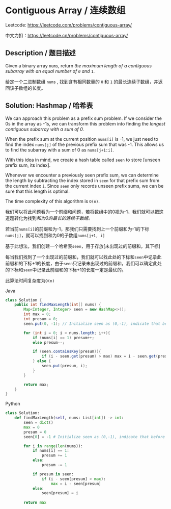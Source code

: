 # Contiguous Array / 连续数组

Leetcode: https://leetcode.com/problems/contiguous-array/

中文力扣：https://leetcode.cn/problems/contiguous-array/

## Description / 题目描述

Given a binary array `nums`, return *the maximum length of a contiguous subarray with an equal number of `0` and*  `1`.

给定一个二进制数组 `nums` , 找到含有相同数量的 `0` 和 `1` 的最长连续子数组，并返回该子数组的长度。

## Solution: Hashmap / 哈希表

We can approach this problem as a prefix sum problem. If we consider the 0s in the array as -1s, we can transform this problem into finding the *longest contiguous subarray with a sum of 0.*

When the prefix sum at the current position `nums[i]` is -1, we just need to find the index `nums[j]` of the previous prefix sum that was -1. This allows us to find the subarray with a sum of 0 as `nums[j+1:i]`.

With this idea in mind, we create a hash table called `seen` to store [unseen prefix sum, its index].

Whenever we encounter a previously seen prefix sum, we can determine the length by subtracting the index stored in `seen` for that prefix sum from the current index `i`. Since `seen` only records unseen prefix sums, we can be sure that this length is optimal.

The time complexity of this algorithm is `O(n)`.

我们可以将此问题看为一个前缀和问题，若将数组中的0视为-1，我们就可以把这道题转化为找到*和为0的最长的连续子数组。*

若当前`nums[i]`的前缀和为-1，那我们只需要找到上一个前缀和为-1的下标`nums[j]`，就可以找到和为0的子数组`nums[j+1, i]`

基于此想法，我们创建一个哈希表`seen`，用于存放[未出现过的前缀和，其下标]

每当我们找到了一个出现过的前缀和，我们就可以找此处的下标和`seen`中记录此前缀和的下标+1的长度，由于`seen`只记录未出现过的前缀和，我们可以确定此处的下标和`seen`中记录此前缀和的下标+1的长度一定是最优的。

此算法时间复杂度为`O(n)`

Java

```java
class Solution {
    public int findMaxLength(int[] nums) {
        Map<Integer, Integer> seen = new HashMap<>();
        int max = 0;
        int presum = 0;
        seen.put(0, -1); // Initialize seen as (0,-1), indicate that before iterate nums, presum = 0

        for (int i = 0; i < nums.length; i++){
            if (nums[i] == 1) presum++;
            else presum--;

            if (seen.containsKey(presum)){
                if (i - seen.get(presum) > max) max = i - seen.get(presum);
            } else {
                seen.put(presum, i);
            }
        }

        return max;
    }
}

```

 Python

```Python
class Solution:
    def findMaxLength(self, nums: List[int]) -> int:
        seen = dict()
        max = 0
        presum = 0
        seen[0] = -1 # Initialize seen as (0,-1), indicate that before iterate nums, presum = 0

        for i in range(len(nums)):
            if nums[i] == 1:
                presum += 1
            else:
                presum -= 1

            if presum in seen:
                if (i - seen[presum] > max):
                    max = i - seen[presum]
            else:
                seen[presum] = i
  
        return max

```
